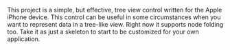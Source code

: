 This project is a simple, but effective, tree view control
written for the Apple iPhone device.
This control can be useful in some circumstances when you want to represent data in a tree-like view.
Right now it supports node folding too.
Take it as just a skeleton to start to be customized for your own application.